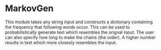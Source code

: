 # MarkovGen
This module takes any string input and constructs a dictionary containing the frequency that following words occur. This can be used to probabilistically generate text which resembles the orignal input. The user can also specify how long to make the chains (the order). A higher number results in text which more closesly resembles the input.
